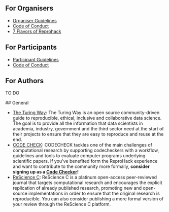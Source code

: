## For Organisers

- [Organiser Guidelines](organiser_guidelines)
- [Code of Conduct](code-of-conduct)
- [7 Flavors of Reprohack](ways-to-reprohack) 

## For Participants

- [Participant Guidelines](participant_guidelines)
- [Code of Conduct](code-of-conduct)


## For Authors

TO DO


## General

- [The Turing Way](https://the-turing-way.netlify.app/welcome): The Turing Way is an open source community-driven guide to reproducible, ethical, inclusive and collaborative data science. The goal is to provide all the information that data scientists in academia, industry, government and the third sector need at the start of their projects to ensure that they are easy to reproduce and reuse at the end.
- [CODE CHECK](https://codecheck.org.uk/): CODECHECK tackles one of the main challenges of computational research by supporting codecheckers with a workflow, guidelines and tools to evaluate computer programs underlying scientific papers. If you've benefited form the ReproHack experience and want to contribute to the community more formally, **consider signing up as a [Code Checker](https://github.com/codecheckers/codecheckers/issues/new?assignees=nuest&labels=registration&template=codechecker-registration.md&title=Register+as+codechecker)!**
- [ReScience C](http://rescience.github.io/): ReScience C is a platinum open-access peer-reviewed journal that targets computational research and encourages the explicit replication of already published research, promoting new and open-source implementations in order to ensure that the original research is reproducible. You can also consider publishing a more formal version of your review through the ReScience C platform. 
